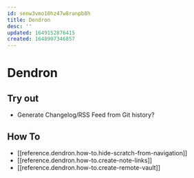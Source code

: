 ```yaml
---
id: senw3vmo10hz47w8ranpb8h
title: Dendron
desc: ''
updated: 1649152876415
created: 1648907346857
---
```

# Dendron

## Try out
- Generate Changelog/RSS Feed from Git history?
## How To
- [[reference.dendron.how-to.hide-scratch-from-navigation]]
- [[reference.dendron.how-to.create-note-links]]
- [[reference.dendron.how-to.create-remote-vault]]


